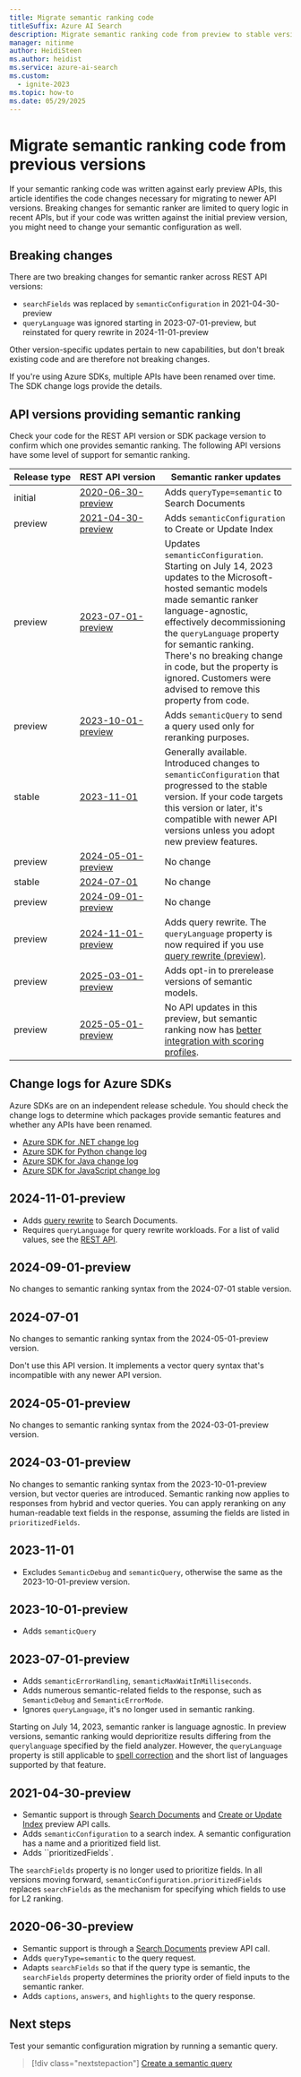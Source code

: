 ```yaml
---
title: Migrate semantic ranking code 
titleSuffix: Azure AI Search
description: Migrate semantic ranking code from preview to stable versions, and now to newer preview versions.
manager: nitinme
author: HeidiSteen
ms.author: heidist
ms.service: azure-ai-search
ms.custom:
  - ignite-2023
ms.topic: how-to
ms.date: 05/29/2025
---
```


# Migrate semantic ranking code from previous versions

If your semantic ranking code was written against early preview APIs, this article identifies the code changes necessary for migrating to newer API versions. Breaking changes for semantic ranker are limited to query logic in recent APIs, but if your code was written against the initial preview version, you might need to change your semantic configuration as well.

## Breaking changes

There are two breaking changes for semantic ranker across REST API versions:

+ `searchFields` was replaced by `semanticConfiguration` in 2021-04-30-preview
+ `queryLanguage` was ignored starting in 2023-07-01-preview, but reinstated for query rewrite in 2024-11-01-preview

Other version-specific updates pertain to new capabilities, but don't break existing code and are therefore not breaking changes.

If you're using Azure SDKs, multiple APIs have been renamed over time. The SDK change logs provide the details.

## API versions providing semantic ranking

Check your code for the REST API version or SDK package version to confirm which one provides semantic ranking. The following API versions have some level of support for semantic ranking.

| Release&nbsp;type | REST&nbsp;API&nbsp;version | Semantic ranker updates |
|--|--|--|
| initial | [2020-06-30-preview](/rest/api/searchservice/preview-api/search-documents) | Adds `queryType=semantic` to Search Documents |
| preview | [2021-04-30-preview](/rest/api/searchservice/preview-api/search-documents)  | Adds `semanticConfiguration` to Create or Update Index |
| preview | [2023-07-01-preview](/rest/api/searchservice/preview-api/search-documents) | Updates `semanticConfiguration`. Starting on July 14, 2023 updates to the Microsoft-hosted semantic models made semantic ranker language-agnostic, effectively decommissioning the `queryLanguage` property for semantic ranking. There's no breaking change in code, but the property is ignored. Customers were advised to remove this property from code.|
| preview | [2023-10-01-preview](/rest/api/searchservice/operation-groups?view=rest-searchservice-2023-10-01-preview&preserve-view=true) | Adds `semanticQuery` to send a query used only for reranking purposes. |
| stable | [2023-11-01](/rest/api/searchservice/operation-groups?view=rest-searchservice-2023-11-01&preserve-view=true) | Generally available. Introduced changes to `semanticConfiguration` that progressed to the stable version. If your code targets this version or later, it's compatible with newer API versions unless you adopt new preview features.|
| preview | [2024-05-01-preview](/rest/api/searchservice/operation-groups?view=rest-searchservice-2024-05-01-preview&preserve-view=true) | No change |
| stable | [2024-07-01](/rest/api/searchservice/indexes/create-or-update?view=rest-searchservice-2024-07-01&preserve-view=true) | No change |
| preview | [2024-09-01-preview](/rest/api/searchservice/operation-groups?view=rest-searchservice-2024-09-01-preview&preserve-view=true) | No change |
| preview | [2024-11-01-preview](/rest/api/searchservice/operation-groups?view=rest-searchservice-2024-11-01-preview&preserve-view=true) | Adds query rewrite. The `queryLanguage` property is now required if you use [query rewrite (preview)](semantic-how-to-query-rewrite.md).  |
| preview | [2025-03-01-preview](/rest/api/searchservice/operation-groups?view=rest-searchservice-2025-03-01-preview&preserve-view=true) | Adds opt-in to prerelease versions of semantic models. |
| preview | [2025-05-01-preview](/rest/api/searchservice/operation-groups?view=rest-searchservice-2025-05-01-preview&preserve-view=true) | No API updates in this preview, but semantic ranking now has [better integration with scoring profiles](semantic-how-to-enable-scoring-profiles.md). |

## Change logs for Azure SDKs

Azure SDKs are on an independent release schedule. You should check the change logs to determine which packages provide semantic features and whether any APIs have been renamed.

+ [Azure SDK for .NET change log](https://github.com/Azure/azure-sdk-for-net/blob/Azure.Search.Documents_11.5.1/sdk/search/Azure.Search.Documents/CHANGELOG.md#1150-2023-11-10&preserve-view=true)
+ [Azure SDK for Python change log](https://github.com/Azure/azure-sdk-for-python/blob/main/sdk/search/azure-search-documents/CHANGELOG.md#1140-2023-10-13&preserve-view=true)
+ [Azure SDK for Java change log](https://github.com/Azure/azure-sdk-for-java/blob/azure-search-documents_11.6.1/sdk/search/azure-search-documents/CHANGELOG.md#1160-2023-11-13&preserve-view=true)
+ [Azure SDK for JavaScript change log](https://github.com/Azure/azure-sdk-for-js/blob/%40azure/search-documents_12.0.0/sdk/search/search-documents/CHANGELOG.md#1200-2023-11-13&preserve-view=true)

## 2024-11-01-preview

+ Adds [query rewrite](semantic-how-to-query-rewrite.md) to Search Documents.
+ Requires `queryLanguage` for query rewrite workloads. For a list of valid values, see the [REST API](/rest/api/searchservice/documents/search-post?view=rest-searchservice-2024-11-01-preview#querylanguage&preserve-view=true).

## 2024-09-01-preview

No changes to semantic ranking syntax from the 2024-07-01 stable version.

## 2024-07-01

No changes to semantic ranking syntax from the 2024-05-01-preview version.

Don't use this API version. It implements a vector query syntax that's incompatible with any newer API version.

## 2024-05-01-preview

No changes to semantic ranking syntax from the 2024-03-01-preview version.

## 2024-03-01-preview

No changes to semantic ranking syntax from the 2023-10-01-preview version, but vector queries are introduced. Semantic ranking now applies to responses from hybrid and vector queries. You can apply reranking on any human-readable text fields in the response, assuming the fields are listed in `prioritizedFields`.

## 2023-11-01

+ Excludes `SemanticDebug` and `semanticQuery`, otherwise the same as the 2023-10-01-preview version.

## 2023-10-01-preview

+ Adds `semanticQuery`

## 2023-07-01-preview

+ Adds `semanticErrorHandling`, `semanticMaxWaitInMilliseconds`.
+ Adds numerous semantic-related fields to the response, such as `SemanticDebug` and `SemanticErrorMode`.
+ Ignores `queryLanguage`, it's no longer used in semantic ranking.

Starting on July 14, 2023, semantic ranker is language agnostic. In preview versions, semantic ranking would deprioritize results differing from the `querylanguage` specified by the field analyzer. However, the `queryLanguage` property is still applicable to [spell correction](speller-how-to-add.md) and the short list of languages supported by that feature.

## 2021-04-30-preview

+ Semantic support is through [Search Documents](/rest/api/searchservice/preview-api/search-documents) and [Create or Update Index](/rest/api/searchservice/preview-api/create-or-update-index) preview API calls.
+ Adds `semanticConfiguration` to a search index. A semantic configuration has a name and a prioritized field list.
+ Adds ``prioritizedFields`.

The `searchFields` property is no longer used to prioritize fields. In all versions moving forward, `semanticConfiguration.prioritizedFields` replaces `searchFields` as the mechanism for specifying which fields to use for L2 ranking.

## 2020-06-30-preview

+ Semantic support is through a [Search Documents](/rest/api/searchservice/preview-api/search-documents) preview API call.
+ Adds `queryType=semantic` to the query request.
+ Adapts `searchFields` so that if the query type is semantic, the `searchFields` property determines the priority order of field inputs to the semantic ranker.
+ Adds `captions`, `answers`, and `highlights` to the query response.

## Next steps

Test your semantic configuration migration by running a semantic query.

> [!div class="nextstepaction"]
> [Create a semantic query](semantic-how-to-query-request.md)
